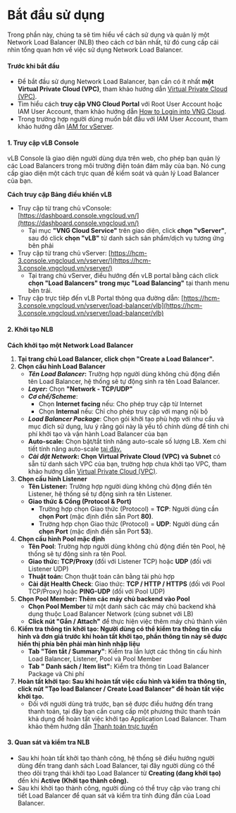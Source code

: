 # Bắt đầu sử dụng

Trong phần này, chúng ta sẽ tìm hiểu về cách sử dụng và quản lý một Network Load Balancer (NLB) theo cách cơ bản nhất, từ đó cung cấp cái nhìn tổng quan hơn về việc sử dụng Network Load Balancer.

#### Trước khi bắt đầu 

* Để bắt đầu sử dụng Network Load Balancer, bạn cần có ít nhất **một Virtual Private Cloud (VPC)**, tham khảo hướng dẫn [Virtual Private Cloud (VPC)](https://docs.vngcloud.vn/vng-cloud-document/vn/vserver/compute-hcm03-1a/network/virtual-private-cloud-vpc).
* Tìm hiểu cách **truy cập VNG Cloud Portal** với Root User Account hoặc IAM User Account, tham khảo hướng dẫn [How to Login into VNG Cloud](https://docs.vngcloud.vn/vng-cloud-document/vn/identity-and-access-management-iam/cac-loai-dinh-danh-iam/tai-khoan-user-accounts/cach-dang-nhap-vao-vng-cloud).
* Trong trường hợp người dùng muốn bắt đầu với IAM User Account, tham khảo hướng dẫn [IAM for vServer](https://docs.vngcloud.vn/vng-cloud-document/vn/identity-and-access-management-iam/cach-phan-quyen-iam-cho-dich-vu-vng-cloud/iam-cho-vserver).

#### 1. Truy cập vLB Console 

vLB Console là giao diện người dùng dựa trên web, cho phép bạn quản lý các Load Balancers trong môi trường điện toán đám mây của bạn. Nó cung cấp giao diện một cách trực quan để kiểm soát và quản lý Load Balancer của bạn.

**Cách truy cập Bảng điều khiển vLB**

* Truy cập từ trang chủ vConsole: [https://dashboard.console.vngcloud.vn/](https://dashboard.console.vngcloud.vn/)
  * Tại mục **"VNG Cloud Service"** trên giao diện, click **chọn "vServer"**, sau đó click **chọn "vLB"** từ danh sách sản phẩm/dịch vụ tương ứng bên phải
* Truy cập từ trang chủ vServer: [https://hcm-3.console.vngcloud.vn/vserver/](https://hcm-3.console.vngcloud.vn/vserver/)
  * Tại trang chủ vServer, điều hướng đến vLB portal bằng cách click **chọn "Load Balancers" trong mục "Load Balancing"** tại thanh menu bên trái.
* Truy cập trực tiêp đến vLB Portal thông qua đường dẫn: [https://hcm-3.console.vngcloud.vn/vserver/load-balancer/vlb](https://hcm-3.console.vngcloud.vn/vserver/load-balancer/vlb)

#### 2. Khởi tạo NLB 

**Cách khởi tạo một Network Load Balancer**

1. **Tại trang chủ Load Balancer, click chọn "Create a Load Balancer".**
2. **Chọn cấu hình Load Balancer**
   * _**Tên Load Balancer**_**:** Trường hợp người dùng không chủ động điền tên Load Balancer, hệ thống sẽ tự động sinh ra tên Load Balancer.
   * _**Layer**_**:** Chọn **"Network - TCP/UDP"**
   * _**Cơ chế/Scheme**_:
     * Chọn **Internet facing** nếu: Cho phép truy cập từ Internet
     * Chọn **Internal** nếu: Chỉ cho phép truy cập với mạng nội bộ
   * _**Load Balancer Package**_: Chọn gói khởi tạo phù hợp với nhu cầu và mục đích sử dụng, lưu ý rằng gói này là yếu tố chính dùng để tính chi phí khởi tạo và vận hành Load Balancer của bạn
   * **Auto-scale:** Chọn bật/tắt tính năng auto-scale số lượng LB. Xem chi tiết tính năng auto-scale [tại đây.](https://docs.vngcloud.vn/vng-cloud-document/vn/vserver/compute-hcm03-1a/vlb-load-balancer-new-version/auto-scaling)
   * _**Cài đặt Network**_**: Chọn Virtual Private Cloud (VPC) và Subnet** có sẵn từ danh sách VPC của bạn, trường hợp chưa khởi tạo VPC, tham khảo hướng dẫn [Virtual Private Cloud (VPC)](https://docs.vngcloud.vn/vng-cloud-document/vn/vserver/compute-hcm03-1a/network/virtual-private-cloud-vpc).
3. **Chọn cấu hình Listener**
   * **Tên Listener:** Trường hợp người dùng không chủ động điền tên Listener, hệ thống sẽ tự động sinh ra tên Listener.
   * **Giao thức & Cổng (Protocol & Port)**
     * Trường hợp chọn Giao thức (Protocol) = **TCP**: Người dùng cần **chọn Port** (mặc định điền sẵn Port **80)**.
     * Trường hợp chọn Giao thức (Protocol) = **UDP**: Người dùng cần **chọn Port** (mặc định điền sẵn Port **53**).
4. **Chọn cấu hình Pool mặc định**
   * **Tên Pool**: Trường hợp người dùng không chủ động điền tên Pool, hệ thống sẽ tự động sinh ra tên Pool.
   * **Giao thức: TCP/Proxy** (đối với Listener TCP) hoặc **UDP** (đối với Listener UDP)
   * **Thuật toán:** Chọn thuật toán cân bằng tải phù hợp
   * **Cài đặt Health Check**: Giao thức: **TCP / HTTP / HTTPS** (đối với Pool TCP/Proxy) hoặc **PING-UDP** (đối với Pool UDP)
5. **Chọn Pool Member: Thêm các máy chủ backend vào Pool**
   * **Chọn Pool Member** từ một danh sách các máy chủ backend khả dụng thuộc Load Balancer Network (cùng subnet với LB)
   * **Click nút "Gắn / Attach"** để thực hiện việc thêm máy chủ thành viên
6. **Kiểm tra thông tin khởi tạo: Người dùng có thể kiểm tra thông tin cấu hình và đơn giá trước khi hoàn tất khởi tạo, phần thông tin này sẽ được hiển thị phía bên phải màn hình nhập liệu**
   * **Tab "Tóm tắt / Summary"**: Kiểm tra lần lượt các thông tin cấu hình Load Balancer, Listener, Pool và Pool Member
   * **Tab " Danh sách / Item list":** Kiểm tra thông tin Load Balancer Package và Chi phí
7. **Hoàn tất khởi tạo: Sau khi hoàn tất việc cấu hình và kiểm tra thông tin, click nút "Tạo load Balancer / Create Load Balancer" để hoàn tất việc khởi tạo.**
   * Đối với người dùng trả trước, bạn sẽ được điều hướng đến trang thanh toán, tại đây bạn cần cung cấp một phương thức thanh toán khả dụng để hoàn tất việc khởi tạo Application Load Balancer. Tham khảo thêm hướng dẫn [Thanh toán trực tuyến](https://docs.vngcloud.vn/vng-cloud-document/vn/quan-ly-hoa-don-chi-phi-and-tai-nguyen-tren-vng-cloud/trai-nghiem-billing-and-kenh-thanh-toan/ve-billing-and-payment/thanh-toan/thanh-toan-truc-tuyen)

#### 3. Quan sát và kiểm tra NLB 

* Sau khi hoàn tất khởi tạo thành công, hệ thống sẽ điều hướng người dùng đến trang danh sách Load Balancer, tại đây người dùng có thể theo dõi trạng thái khởi tạo Load Balancer từ **Creating (đang khởi tạo)** đến khi **Active (Khởi tạo thành công).**
* Sau khi khởi tạo thành công, người dùng có thể truy cập vào trang chi tiết Load Balancer để quan sát và kiểm tra tính đúng đắn của Load Balancer.

